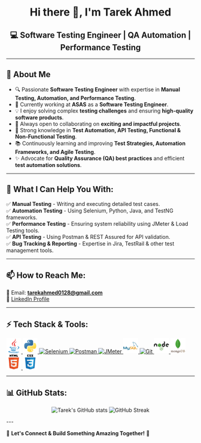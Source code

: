 <h1 align="center"> Hi there 👋, I'm Tarek Ahmed</h1>

<h2 align="center">💻 Software Testing Engineer | QA Automation | Performance Testing</h2>

---

## 🚀 About Me

- 🔍 Passionate **Software Testing Engineer** with expertise in **Manual Testing, Automation, and Performance Testing**.  
- 🏢 Currently working at **ASAS** as a **Software Testing Engineer**.  
- 💡 I enjoy solving complex **testing challenges** and ensuring **high-quality software products**.  
- 🤝 Always open to collaborating on **exciting and impactful projects**.  
- 🎯 Strong knowledge in **Test Automation, API Testing, Functional & Non-Functional Testing**.  
- 📚 Continuously learning and improving **Test Strategies, Automation Frameworks, and Agile Testing**.  
- ✨ Advocate for **Quality Assurance (QA) best practices** and efficient **test automation solutions**.  

---

## 💬 What I Can Help You With:
✅ **Manual Testing** - Writing and executing detailed test cases.  
✅ **Automation Testing** - Using Selenium, Python, Java, and TestNG frameworks.  
✅ **Performance Testing** - Ensuring system reliability using JMeter & Load Testing tools.  
✅ **API Testing** - Using Postman & REST Assured for API validation.  
✅ **Bug Tracking & Reporting** - Expertise in Jira, TestRail & other test management tools.  

---

## 📫 How to Reach Me:
📧 Email: **tarekahmed0128@gmail.com**  
💼 [LinkedIn Profile](https://www.linkedin.com/in/tarek-el-shafei-647698205/)  

---

## ⚡ Tech Stack & Tools:
<p align="left"> 
  <a href="https://www.java.com" target="_blank"> <img src="https://raw.githubusercontent.com/devicons/devicon/master/icons/java/java-original.svg" alt="Java" width="40" height="40"/> </a>
  <a href="https://www.python.org" target="_blank"> <img src="https://raw.githubusercontent.com/devicons/devicon/master/icons/python/python-original.svg" alt="Python" width="40" height="40"/> </a>
  <a href="https://www.selenium.dev" target="_blank"> <img src="https://upload.wikimedia.org/wikipedia/commons/d/d5/Selenium_Logo.png" alt="Selenium" width="40" height="40"/> </a>
  <a href="https://www.postman.com/" target="_blank"> <img src="https://www.vectorlogo.zone/logos/getpostman/getpostman-icon.svg" alt="Postman" width="40" height="40"/> </a>
  <a href="https://www.jmeter.apache.org" target="_blank"> <img src="https://upload.wikimedia.org/wikipedia/commons/e/e5/JMeter.svg" alt="JMeter" width="40" height="40"/> </a>
  <a href="https://www.mysql.com/" target="_blank"> <img src="https://raw.githubusercontent.com/devicons/devicon/master/icons/mysql/mysql-original-wordmark.svg" alt="MySQL" width="40" height="40"/> </a>
  <a href="https://git-scm.com/" target="_blank"> <img src="https://www.vectorlogo.zone/logos/git-scm/git-scm-icon.svg" alt="Git" width="40" height="40"/> </a>
  <a href="https://nodejs.org/" target="_blank"> <img src="https://raw.githubusercontent.com/devicons/devicon/master/icons/nodejs/nodejs-original-wordmark.svg" alt="Node.js" width="40" height="40"/> </a>
  <a href="https://www.mongodb.com/" target="_blank"> <img src="https://raw.githubusercontent.com/devicons/devicon/master/icons/mongodb/mongodb-original-wordmark.svg" alt="MongoDB" width="40" height="40"/> </a>
  <a href="https://www.w3.org/html/" target="_blank"> <img src="https://raw.githubusercontent.com/devicons/devicon/master/icons/html5/html5-original-wordmark.svg" alt="HTML" width="40" height="40"/> </a>
  <a href="https://www.w3schools.com/css/" target="_blank"> <img src="https://raw.githubusercontent.com/devicons/devicon/master/icons/css3/css3-original-wordmark.svg" alt="CSS" width="40" height="40"/> </a>
</p>

---

## 📊 GitHub Stats:
<p align="center">
  <img src="https://github-readme-stats.vercel.app/api?username=Tarek1482000&show_icons=true&theme=dark" alt="Tarek's GitHub stats" width="48%"/>
  <img src="https://github-readme-streak-stats.herokuapp.com/?user=Tarek1482000&theme=dark" alt="GitHub Streak" width="48%"/>
</p>
---

🎯 **Let's Connect & Build Something Amazing Together!** 🚀  
